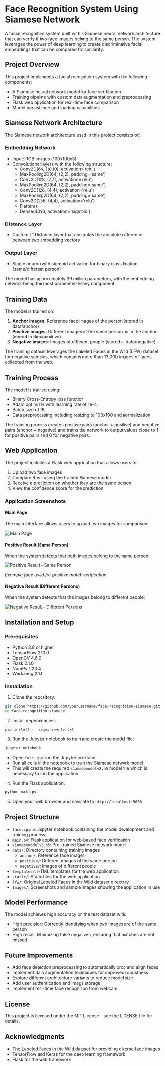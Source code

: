 # Face Recognition System Using Siamese Network

A facial recognition system built with a Siamese neural network architecture that can verify if two face images belong to the same person. The system leverages the power of deep learning to create discriminative facial embeddings that can be compared for similarity.

## Project Overview

This project implements a facial recognition system with the following components:

- A Siamese neural network model for face verification
- Training pipeline with custom data augmentation and preprocessing
- Flask web application for real-time face comparison
- Model persistence and loading capabilities

## Siamese Network Architecture

The Siamese network architecture used in this project consists of:

### Embedding Network
- Input: RGB images (100x100x3)
- Convolutional layers with the following structure:
  - Conv2D(64, (10,10), activation='relu')
  - MaxPooling2D(64, (2,2), padding='same')
  - Conv2D(128, (7,7), activation='relu')
  - MaxPooling2D(64, (2,2), padding='same')
  - Conv2D(128, (4,4), activation='relu')
  - MaxPooling2D(64, (2,2), padding='same')
  - Conv2D(256, (4,4), activation='relu')
  - Flatten()
  - Dense(4096, activation='sigmoid')

### Distance Layer
- Custom L1 Distance layer that computes the absolute difference between two embedding vectors

### Output Layer
- Single neuron with sigmoid activation for binary classification (same/different person)

The model has approximately 39 million parameters, with the embedding network being the most parameter-heavy component.

## Training Data

The model is trained on:

1. **Anchor images**: Reference face images of the person (stored in data/anchor)
2. **Positive images**: Different images of the same person as in the anchor (stored in data/positive)
3. **Negative images**: Images of different people (stored in data/negative)

The training dataset leverages the Labeled Faces in the Wild (LFW) dataset for negative samples, which contains more than 13,000 images of faces collected from the web.

## Training Process

The model is trained using:
- Binary Cross-Entropy loss function
- Adam optimizer with learning rate of 1e-4
- Batch size of 16
- Data preprocessing including resizing to 100x100 and normalization

The training process creates positive pairs (anchor + positive) and negative pairs (anchor + negative) and trains the network to output values close to 1 for positive pairs and 0 for negative pairs.

## Web Application

The project includes a Flask web application that allows users to:
1. Upload two face images
2. Compare them using the trained Siamese model
3. Receive a prediction on whether they are the same person
4. View the confidence score for the prediction

### Application Screenshots

#### Main Page
The main interface allows users to upload two images for comparison:

![Main Page](Images/Main_page.png)

#### Positive Result (Same Person)
When the system detects that both images belong to the same person:

![Positive Result - Same Person](Images/Positive_result_Same_person.png)

*Example face used for positive match verification*

#### Negative Result (Different Persons)
When the system detects that the images belong to different people:

![Negative Result - Different Persons](Images/Negative_result_different_person.png)

## Installation and Setup

### Prerequisites
- Python 3.8 or higher
- TensorFlow 2.10.0
- OpenCV 4.6.0
- Flask 2.1.0
- NumPy 1.23.4
- Werkzeug 2.1.1

### Installation

1. Clone the repository:
```bash
git clone https://github.com/yourusername/face-recognition-siamese.git
cd face-recognition-siamese
```

2. Install dependencies:
```bash
pip install -r requirements.txt
```

3. Run the Jupyter notebook to train and create the model file:
```bash
jupyter notebook
```
   - Open `face.ipynb` in the Jupyter interface
   - Run all cells in the notebook to train the Siamese network model
   - This will create the required `siamesemodelv2.h5` model file which is necessary to run the application

4. Run the Flask application:
```bash
python main.py
```

5. Open your web browser and navigate to `http://localhost:5000`

## Project Structure

- `face.ipynb`: Jupyter notebook containing the model development and training process
- `main.py`: Flask application for web-based face verification
- `siamesemodelv2.h5`: Pre-trained Siamese network model
- `data/`: Directory containing training images
  - `anchor/`: Reference face images
  - `positive/`: Different images of the same person
  - `negative/`: Images of different people
- `templates/`: HTML templates for the web application
- `static/`: Static files for the web application
- `lfw/`: Original Labeled Faces in the Wild dataset directory
- `Images/`: Screenshots and sample images showing the application in use

## Model Performance

The model achieves high accuracy on the test dataset with:
- High precision: Correctly identifying when two images are of the same person
- High recall: Minimizing false negatives, ensuring that matches are not missed

## Future Improvements

- Add face detection preprocessing to automatically crop and align faces
- Implement data augmentation techniques for improved robustness
- Explore different architecture variants to reduce model size
- Add user authentication and image storage
- Implement real-time face recognition from webcam

## License

This project is licensed under the MIT License - see the LICENSE file for details.

## Acknowledgments

- The Labeled Faces in the Wild dataset for providing diverse face images
- TensorFlow and Keras for the deep learning framework
- Flask for the web framework 